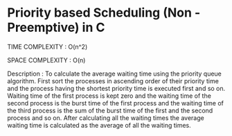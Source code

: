 # Priority based Scheduling (Non - Preemptive) in C

TIME COMPLEXITY : O(n^2)

SPACE COMPLEXITY : O(n)

Description : To calculate the average waiting time using the priority queue algorithm. First sort
the processes in ascending order of their priority time and the process having the shortest priority
time is executed first and so on. Waiting time of the first process is kept zero and the waiting time of the second process is the burst time of the first process and the waiting time of the third process is the sum of the burst time of the first and the second process and so on. After calculating all the waiting times the average waiting time is calculated as the average of all the waiting times.